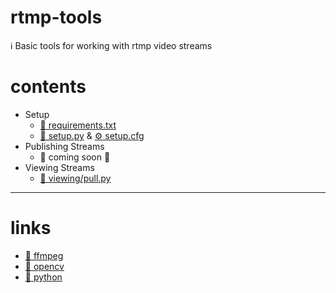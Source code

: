 # rtmp-tools
:information_source: Basic tools for working with rtmp video streams

# contents
- Setup  
  - [:page_facing_up: requirements.txt](https://github.com/acorelli/rtmp-tools/blob/develop/requirements.txt)
  - [:page_facing_up: setup.py](https://github.com/acorelli/rtmp-tools/blob/develop/setup.py) & [:gear: setup.cfg](https://github.com/acorelli/rtmp-tools/blob/develop/setup.cfg)
- Publishing Streams  
  - :construction: coming soon :construction:  
- Viewing Streams  
  - [:page_facing_up: viewing/pull.py](https://github.com/acorelli/rtmp-tools/blob/develop/viewing/pull.py) 

-------  
# links
- [:link: ffmpeg](https://ffmpeg.org/)
- [:link: opencv](https://opencv.org/)
- [:link: python](https://www.python.org/)
